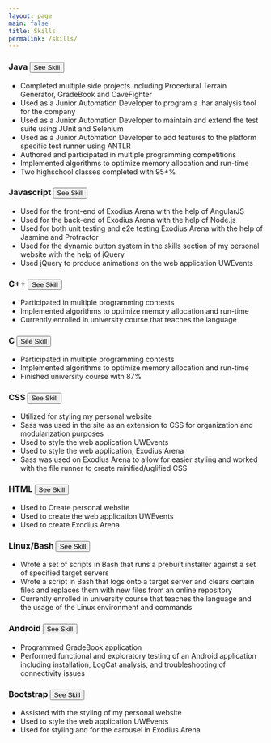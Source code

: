 ```yaml
---
layout: page
main: false
title: Skills
permalink: /skills/
---
```


<div class="skills">
    <div>
        <div class="container">
            <div class="header">
                <h3><i class="devicon-java-plain"></i> Java <span><button class="btn btn-info" id = "java">See Skill</button></span></h3> 
            </div>
        </div>
        <div class="container">
            <ul class="java">
                <li>Completed multiple side projects including Procedural Terrain Generator, GradeBook and CaveFighter</li>
                <li>Used as a Junior Automation Developer to program a .har analysis tool for the company</li>
                <li>Used as a Junior Automation Developer to maintain and extend the test suite using JUnit and Selenium</li>
                <li>Used as a Junior Automation Developer to add features to the platform specific test runner using ANTLR</li>
                <li>Authored and participated in multiple programming competitions</li>
                <li>Implemented algorithms to optimize memory allocation and run-time</li>
                <li>Two highschool classes completed with 95+%</li>
            </ul>
        </div>
    </div>
    <div>
        <div class="container">
            <div class="header">
                <h3><i class="devicon-angularjs-plain"></i>
                    <i class="devicon-nodejs-plain"></i>
                    <i class="devicon-jquery-plain-wordmark"></i> 
                    <i class="devicon-javascript-plain"></i> Javascript <span><button class="btn btn-info" id = "javascript">See Skill</button></span></h3> 
            </div>
        </div>
        <div class="container">
            <ul class="javascript">
                <li>Used for the front-end of Exodius Arena with the help of AngularJS</li>
                <li>Used for the back-end of Exodius Arena with the help of Node.js</li>
                <li>Used for both unit testing and e2e testing Exodius Arena with the help of Jasmine and Protractor</li>
                <li>Used for the dynamic button system in the skills section of my personal website with the help of jQuery</li>
                <li>Used jQuery to produce animations on the web application UWEvents</li>
            </ul>
        </div>
    </div>
    <div>
        <div class="container">
            <div class="header">
                <h3><i class="devicon-cplusplus-plain"></i> C++ <span><button class="btn btn-info" id="cPlusPlus">See Skill</button></span></h3>
            </div>
        </div>
        <div class="container">
            <ul class="cPlusPlus">
                <li>Participated in multiple programming contests</li>
                <li>Implemented algorithms to optimize memory allocation and run-time</li>
                <li>Currently enrolled in university course that teaches the language</li>
            </ul>
        </div>
    </div>
    <div>
        <div class="container">
            <div class="header">
                <h3><i class="devicon-c-plain"></i> C <span><button class="btn btn-info" id="c">See Skill</button></span></h3>
            </div>
        </div>
        <div class="container">
            <ul class="c">
                <li>Participated in multiple programming contests</li>
                <li>Implemented algorithms to optimize memory allocation and run-time</li>
                <li>Finished university course with 87%</li>
            </ul>
        </div>
    </div>
    <div>
        <div class="container">
            <div class="header">
                <h3><i class="devicon-sass-original"></i>
                    <i class="devicon-css3-plain"></i> CSS <span><button class="btn btn-info" id="css">See Skill</button></span></h3>
            </div>
        </div>
        <div class="container">
            <ul class="css">
                <li>Utilized for styling my personal website</li>
                <li>Sass was used in the site as an extension to CSS for organization and modularization purposes</li>
                <li>Used to style the web application UWEvents</li>
                <li>Used to style the web application, Exodius Arena</li>
                <li>Sass was used on Exodius Arena to allow for easier styling and worked with the file runner to create minified/uglified CSS</li>
            </ul>
        </div>
    </div>
    <div>
        <div class="container">
            <div class="header">
                <h3><i class="devicon-html5-plain"></i> HTML <span><button class="btn btn-info" id="html">See Skill</button></span></h3>
            </div>
        </div>
        <div class="container">
            <ul class="html">
                <li>Used to Create personal website</li>
                <li>Used to create the web application UWEvents</li>
                <li>Used to create Exodius Arena</li>
            </ul>
        </div>
    </div>
    <div>
        <div class="container">
            <div class="header">
                <h3><i class="devicon-linux-plain"></i> Linux/Bash <span><button class="btn btn-info" id="bash">See Skill</button></span></h3>
            </div>
        </div>
        <div class="container">
            <ul class="bash">
                <li>Wrote a set of scripts in Bash that runs a prebuilt installer against a set of specified target servers</li>
                <li>Wrote a script in Bash that logs onto a target server and clears certain files and replaces them with new files from an online repository</li>
                <li>Currently enrolled in university course that teaches the language and the usage of the Linux environment and commands</li>
            </ul>
        </div>
    </div>
    <div>
        <div class="container">
            <div class="header">
                <h3><i class="devicon-android-plain"></i> Android <span><button class="btn btn-info" id="android">See Skill</button></span></h3>
            </div>
        </div>
        <div class="container">
            <ul class="android">
                <li>Programmed GradeBook application</li>
                <li>Performed functional and exploratory testing of an Android application including installation, LogCat analysis, and troubleshooting of connectivity issues</li>
            </ul>
        </div>
    </div>
    <div>
        <div class="container">
            <div class="header">
                <h3><i class="devicon-bootstrap-plain"></i> Bootstrap <span><button class="btn btn-info" id="bootstrap">See Skill</button></span></h3>
            </div>
        </div>
        <div class="container">
            <ul class="bootstrap">
                <li>Assisted with the styling of my personal website</li>
                <li>Used to style the web application UWEvents</li>
                <li>Used for styling and for the carousel in Exodius Arena</li>
            </ul>
        </div>
    </div>
</div>
